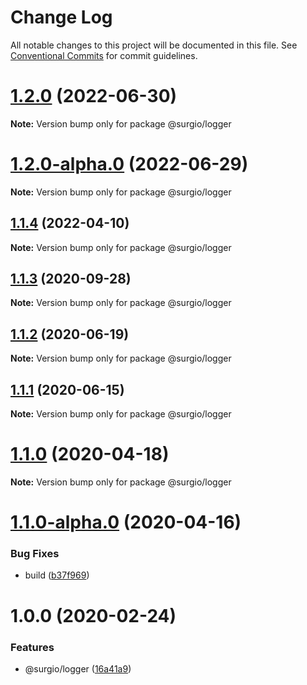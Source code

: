 # Change Log

All notable changes to this project will be documented in this file.
See [Conventional Commits](https://conventionalcommits.org) for commit guidelines.

# [1.2.0](https://github.com/surgioproject/packages/compare/@surgio/logger@1.2.0-alpha.0...@surgio/logger@1.2.0) (2022-06-30)

**Note:** Version bump only for package @surgio/logger





# [1.2.0-alpha.0](https://github.com/surgioproject/packages/compare/@surgio/logger@1.1.4...@surgio/logger@1.2.0-alpha.0) (2022-06-29)

**Note:** Version bump only for package @surgio/logger





## [1.1.4](https://github.com/surgioproject/packages/compare/@surgio/logger@1.1.3...@surgio/logger@1.1.4) (2022-04-10)

**Note:** Version bump only for package @surgio/logger





## [1.1.3](https://github.com/surgioproject/packages/compare/@surgio/logger@1.1.2...@surgio/logger@1.1.3) (2020-09-28)

**Note:** Version bump only for package @surgio/logger





## [1.1.2](https://github.com/surgioproject/packages/compare/@surgio/logger@1.1.1...@surgio/logger@1.1.2) (2020-06-19)

**Note:** Version bump only for package @surgio/logger





## [1.1.1](https://github.com/surgioproject/packages/compare/@surgio/logger@1.1.0...@surgio/logger@1.1.1) (2020-06-15)

**Note:** Version bump only for package @surgio/logger





# [1.1.0](https://github.com/surgioproject/packages/compare/@surgio/logger@1.1.0-alpha.0...@surgio/logger@1.1.0) (2020-04-18)

**Note:** Version bump only for package @surgio/logger





# [1.1.0-alpha.0](https://github.com/surgioproject/packages/compare/@surgio/logger@1.0.0...@surgio/logger@1.1.0-alpha.0) (2020-04-16)


### Bug Fixes

* build ([b37f969](https://github.com/surgioproject/packages/commit/b37f969f9f8fd4e0f083e57a93c013c9a925e1dc))





# 1.0.0 (2020-02-24)


### Features

* @surgio/logger ([16a41a9](https://github.com/surgioproject/packages/commit/16a41a9f671482b92238db70d755c4686c3e5ab9))
